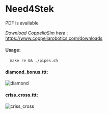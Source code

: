 # Need4Stek

PDF is available

_Download CoppeliaSim here_ : 
            https://www.coppeliarobotics.com/downloads

#### Usage:
      make re && ./pipes.sh

#### diamond_bonus.ttt:


![diamond](https://user-images.githubusercontent.com/65111947/82325880-3c323680-99dc-11ea-8039-fd3267d78051.gif)

#### criss_cross.ttt:


![criss_cross](https://user-images.githubusercontent.com/65111947/82326453-23765080-99dd-11ea-8635-1a0cc2cd9195.gif)
